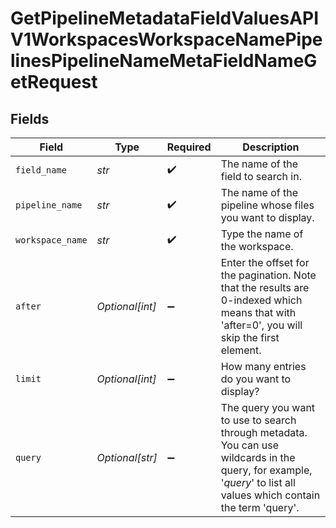 # GetPipelineMetadataFieldValuesAPIV1WorkspacesWorkspaceNamePipelinesPipelineNameMetaFieldNameGetRequest


## Fields

| Field                                                                                                                                                               | Type                                                                                                                                                                | Required                                                                                                                                                            | Description                                                                                                                                                         |
| ------------------------------------------------------------------------------------------------------------------------------------------------------------------- | ------------------------------------------------------------------------------------------------------------------------------------------------------------------- | ------------------------------------------------------------------------------------------------------------------------------------------------------------------- | ------------------------------------------------------------------------------------------------------------------------------------------------------------------- |
| `field_name`                                                                                                                                                        | *str*                                                                                                                                                               | :heavy_check_mark:                                                                                                                                                  | The name of the field to search in.                                                                                                                                 |
| `pipeline_name`                                                                                                                                                     | *str*                                                                                                                                                               | :heavy_check_mark:                                                                                                                                                  | The name of the pipeline whose files you want to display.                                                                                                           |
| `workspace_name`                                                                                                                                                    | *str*                                                                                                                                                               | :heavy_check_mark:                                                                                                                                                  | Type the name of the workspace.                                                                                                                                     |
| `after`                                                                                                                                                             | *Optional[int]*                                                                                                                                                     | :heavy_minus_sign:                                                                                                                                                  | Enter the offset for the pagination. Note that the results are 0-indexed which means that with 'after=0', you will skip the first element.                          |
| `limit`                                                                                                                                                             | *Optional[int]*                                                                                                                                                     | :heavy_minus_sign:                                                                                                                                                  | How many entries do you want to display?                                                                                                                            |
| `query`                                                                                                                                                             | *Optional[str]*                                                                                                                                                     | :heavy_minus_sign:                                                                                                                                                  | The query you want to use to search through metadata. You can use wildcards in the query, for example, '*query*' to list all values which contain the term 'query'. |